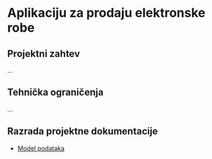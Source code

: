 # Aplikaciju za prodaju elektronske robe

## Projektni zahtev

...

## Tehnička ograničenja

...

## Razrada projektne dokumentacije

- [Model podataka](./Database-model.md)
